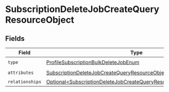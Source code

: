# SubscriptionDeleteJobCreateQueryResourceObject


## Fields

| Field                                                                                                                                                            | Type                                                                                                                                                             | Required                                                                                                                                                         | Description                                                                                                                                                      |
| ---------------------------------------------------------------------------------------------------------------------------------------------------------------- | ---------------------------------------------------------------------------------------------------------------------------------------------------------------- | ---------------------------------------------------------------------------------------------------------------------------------------------------------------- | ---------------------------------------------------------------------------------------------------------------------------------------------------------------- |
| `type`                                                                                                                                                           | [ProfileSubscriptionBulkDeleteJobEnum](../../models/components/ProfileSubscriptionBulkDeleteJobEnum.md)                                                          | :heavy_check_mark:                                                                                                                                               | N/A                                                                                                                                                              |
| `attributes`                                                                                                                                                     | [SubscriptionDeleteJobCreateQueryResourceObjectAttributes](../../models/components/SubscriptionDeleteJobCreateQueryResourceObjectAttributes.md)                  | :heavy_check_mark:                                                                                                                                               | N/A                                                                                                                                                              |
| `relationships`                                                                                                                                                  | [Optional\<SubscriptionDeleteJobCreateQueryResourceObjectRelationships>](../../models/components/SubscriptionDeleteJobCreateQueryResourceObjectRelationships.md) | :heavy_minus_sign:                                                                                                                                               | N/A                                                                                                                                                              |